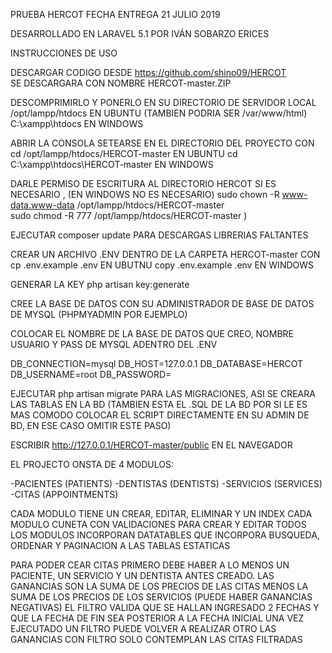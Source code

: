 PRUEBA HERCOT   FECHA ENTREGA 21 JULIO 2019

DESARROLLADO EN LARAVEL 5.1 POR IVÁN SOBARZO ERICES

INSTRUCCIONES DE USO 

DESCARGAR CODIGO DESDE https://github.com/shino09/HERCOT     
SE DESCARGARA CON NOMBRE HERCOT-master.ZIP 

DESCOMPRIMIRLO Y PONERLO EN SU DIRECTORIO  DE SERVIDOR LOCAL
/opt/lampp/htdocs 		EN UBUNTU  (TAMBIEN PODRIA SER  /var/www/html)
C:\xampp\htdocs			EN WINDOWS 

ABRIR LA CONSOLA SETEARSE EN EL DIRECTORIO DEL PROYECTO CON 
cd /opt/lampp/htdocs/HERCOT-master		EN UBUNTU 
cd C:\xampp\htdocs\HERCOT-master		EN WINDOWS

DARLE PERMISO DE ESCRITURA AL DIRECTORIO HERCOT SI ES NECESARIO  , (EN WINDOWS NO ES NECESARIO)
sudo chown -R www-data.www-data /opt/lampp/htdocs/HERCOT-master  
sudo chmod -R 777 /opt/lampp/htdocs/HERCOT-master )


EJECUTAR composer update PARA DESCARGAS LIBRERIAS FALTANTES

CREAR UN ARCHIVO .ENV DENTRO DE LA CARPETA HERCOT-master CON 
cp .env.example .env 		EN UBUTNU
copy .env.example .env 		EN WINDOWS

GENERAR LA KEY
php artisan key:generate

CREE LA BASE DE DATOS CON SU ADMINISTRADOR DE BASE DE DATOS DE MYSQL (PHPMYADMIN POR EJEMPLO)

COLOCAR EL NOMBRE DE LA BASE DE DATOS QUE CREO, NOMBRE USUARIO Y PASS DE MYSQL ADENTRO  DEL .ENV 

DB_CONNECTION=mysql
DB_HOST=127.0.0.1
DB_DATABASE=HERCOT
DB_USERNAME=root
DB_PASSWORD=


EJECUTAR php artisan migrate PARA LAS MIGRACIONES, ASI SE CREARA LAS TABLAS EN LA BD (TAMBIEN ESTA EL .SQL DE LA BD POR SI LE ES MAS COMODO COLOCAR EL SCRIPT DIRECTAMENTE EN SU ADMIN DE BD, EN ESE CASO OMITIR ESTE PASO)


ESCRIBIR http://127.0.0.1/HERCOT-master/public EN EL NAVEGADOR 


EL PROJECTO ONSTA DE 4 MODULOS:

-PACIENTES (PATIENTS)
-DENTISTAS (DENTISTS)
-SERVICIOS (SERVICES)
-CITAS	(APPOINTMENTS)

CADA MODULO TIENE UN CREAR, EDITAR, ELIMINAR Y UN INDEX
CADA MODULO CUNETA CON VALIDACIONES PARA CREAR Y EDITAR
TODOS LOS MODULOS INCORPORAN DATATABLES QUE INCORPORA BUSQUEDA, ORDENAR Y PAGINACION A LAS TABLAS ESTATICAS

PARA PODER CEAR CITAS PRIMERO DEBE HABER A LO MENOS UN PACIENTE, UN SERVICIO Y UN DENTISTA ANTES CREADO.
LAS GANANCIAS SON LA SUMA DE LOS PRECIOS DE LAS CITAS MENOS LA SUMA DE LOS PRECIOS DE LOS SERVICIOS (PUEDE HABER GANANCIAS NEGATIVAS)
EL FILTRO VALIDA QUE SE HALLAN INGRESADO 2 FECHAS Y QUE LA FECHA DE FIN SEA POSTERIOR A LA FECHA INICIAL
UNA VEZ EJECUTADO UN FILTRO PUEDE VOLVER A REALIZAR OTRO
LAS GANANCIAS CON FILTRO SOLO CONTEMPLAN LAS CITAS FILTRADAS




